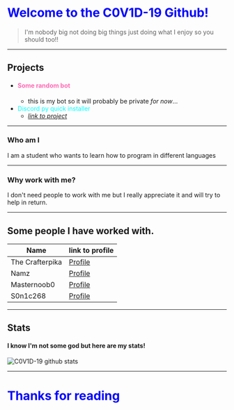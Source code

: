 
# <span style="color:blue">Welcome to the C0V1D-19 Github!</span>
> I'm nobody big
 not doing big things
just doing what I enjoy
so you should too!! 

---
## Projects
* #### <span style="color: hotpink">Some random bot</span>
   * this is my bot so it will probably be private *for now*...
* <span style="color:cyan">Discord py quick installer</span>
   * *[link to project](https://github.com/C0V1D-19/discord-py-quick-install)*
---

### Who am I
I am a student who wants to learn how to program in different languages
___
### Why work with me?
I don't need people to work with me but I really appreciate it and will try to help in return.
___

## Some people I have worked with.
| Name  | link to profile |
| ----- | --------------- |
|  The Crafterpika | [Profile](https://github.com/CrafterPika) |
| Namz | [Profile](https://github.com/namzop)|
| Masternoob0 | [Profile](https://github.com/MasterNoob0)|
| S0n1c268 | [Profile](https://github.com/s0n1c268)|
---
## Stats
#### I know I'm not some god but here are my stats!
![C0V1D-19 github stats](https://github-readme-stats.vercel.app/api?username=C0V1D-19&show_icons=true&theme=radical)

---
# <span style="color:blue" >Thanks for reading</span>